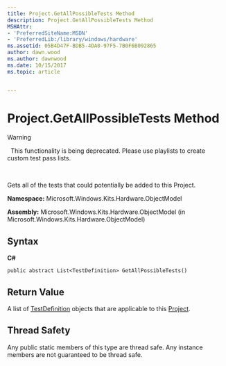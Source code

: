 ```yaml
---
title: Project.GetAllPossibleTests Method
description: Project.GetAllPossibleTests Method
MSHAttr:
- 'PreferredSiteName:MSDN'
- 'PreferredLib:/library/windows/hardware'
ms.assetid: 05B4D47F-BDB5-4DA0-97F5-7B0F6B092865
author: dawn.wood
ms.author: dawnwood
ms.date: 10/15/2017
ms.topic: article


---
```


# Project.GetAllPossibleTests Method

>[!WARNING]
>  This functionality is being deprecated. Please use playlists to create custom test pass lists.

 

Gets all of the tests that could potentially be added to this Project.

**Namespace:** Microsoft.Windows.Kits.Hardware.ObjectModel

**Assembly:** Microsoft.Windows.Kits.Hardware.ObjectModel (in Microsoft.Windows.Kits.Hardware.ObjectModel)

## <span id="Syntax"></span><span id="syntax"></span><span id="SYNTAX"></span>Syntax


**C#**

`public abstract List<TestDefinition> GetAllPossibleTests()`

## <span id="Return_Value"></span><span id="return_value"></span><span id="RETURN_VALUE"></span>Return Value


A list of [TestDefinition](testdefinition-class.md) objects that are applicable to this [Project](project-class.md).

## <span id="Thread_Safety"></span><span id="thread_safety"></span><span id="THREAD_SAFETY"></span>Thread Safety


Any public static members of this type are thread safe. Any instance members are not guaranteed to be thread safe.

 

 






